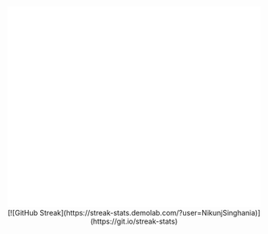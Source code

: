 <div align="center">
  		<img src="header.svg" width="800" height="400" alt="Click to see the source">
  [![GitHub Streak](https://streak-stats.demolab.com/?user=NikunjSinghania)](https://git.io/streak-stats)
</div>
